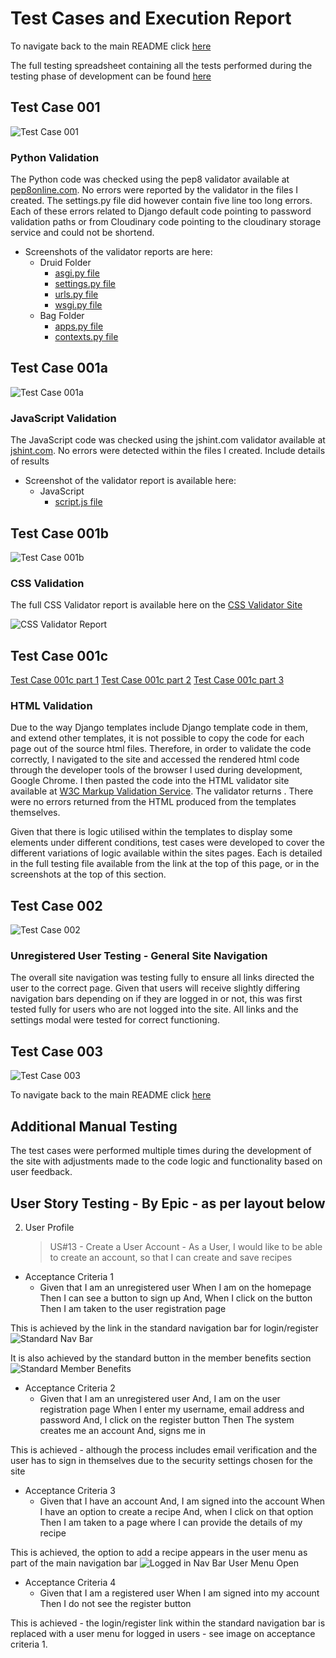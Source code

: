 # Test Cases and Execution Report

To navigate back to the main README click [here](README.md)

The full testing spreadsheet containing all the tests performed during the testing phase of development can be found [here]()

## Test Case 001

![Test Case 001]()

### Python Validation
The Python code was checked using the pep8 validator available at [pep8online.com](https://pep8online.com). No errors were reported by the validator in the files I created. The settings.py file did however contain five line too long errors. Each of these errors related to Django default code pointing to password validation paths or from Cloudinary code pointing to the cloudinary storage service and could not be shortend.

* Screenshots of the validator reports are here:
    * Druid Folder
        * [asgi.py file](/static/docs/img/validation/druid-asgi-py.png) 
        * [settings.py file](/static/docs/img/validation/druid-settings-py.png) 
        * [urls.py file](/static/docs/img/validation/druid-urls-py.png) 
        * [wsgi.py file](/static/docs/img/validation/druid-wsgi-py.png)
    * Bag Folder
        * [apps.py file](/static/docs/img/validation/bag-apps-py.png)
        * [contexts.py file](/static/docs/img/validation/druid-contexts-py.png)


## Test Case 001a

![Test Case 001a](/assets/testing/test-case-0001a-b.png)

### JavaScript Validation
The JavaScript code was checked using the jshint.com validator available at [jshint.com](https://jshint.com/). No errors were detected within the files I created. Include details of results

* Screenshot of the validator report is available here:
    * JavaScript
        * [script.js file]()

## Test Case 001b

![Test Case 001b](/assets/testing/test-case-0001a-b.png)

### CSS Validation


The full CSS Validator report is available here on the [CSS Validator Site]()

![CSS Validator Report]()

## Test Case 001c

[Test Case 001c part 1]()
[Test Case 001c part 2]()
[Test Case 001c part 3]()

### HTML Validation
Due to the way Django templates include Django template code in them, and extend other templates, it is not possible to copy the code for each page out of the source html files. Therefore, in order to validate the code correctly, I navigated to the site and accessed the rendered html code through the developer tools of the browser I used during development, Google Chrome. I then pasted the code into the HTML validator site available at [W3C Markup Validation Service](https://validator.w3.org/). The validator returns . There were no errors returned from the HTML produced from the templates themselves.

Given that there is logic utilised within the templates to display some elements under different conditions,  test cases were developed to cover the different variations of logic available within the sites pages. Each is detailed in the full testing file available from the link at the top of this page, or in the screenshots at the top of this section. 

## Test Case 002

![Test Case 002]()

### Unregistered User Testing - General Site Navigation
The overall site navigation was testing fully to ensure all links directed the user to the correct page. Given that users will receive slightly differing navigation bars depending on if they are logged in or not, this was first tested fully for users who are not logged into the site. All links and the settings modal were tested for correct functioning.

## Test Case 003

![Test Case 003](/assets/testing/test-case-0003.png)

To navigate back to the main README click [here](README.md)

## Additional Manual Testing

The test cases were performed multiple times during the development of the site with adjustments made to the code logic and functionality based on user feedback.

## User Story Testing - By Epic - as per layout below

2. User Profile

	> US#13 - Create a User Account - As a User, I would like to be able to create an account, so that I can create and save recipes

* Acceptance Criteria 1
    * Given that I am an unregistered user When I am on the homepage Then I can see a button to sign up And, When I click on the button Then I am taken to the user registration page

This is achieved by the link in the standard navigation bar for login/register
![Standard Nav Bar]()

It is also achieved by the standard button in the member benefits section
![Standard Member Benefits]()

* Acceptance Criteria 2
    * Given that I am an unregistered user
And, I am on the user registration page
When I enter my username, email address and password
And, I click on the register button
Then The system creates me an account
And, signs me in

This is achieved - although the process includes email verification and the user has to sign in themselves due to the security settings chosen for the site

* Acceptance Criteria 3
    * Given that I have an account
And, I am signed into the account
When I have an option to create a recipe
And, when I click on that option
Then I am taken to a page where I can provide the details of my recipe

This is achieved, the option to add a recipe appears in the user menu as part of the main navigation bar
![Logged in Nav Bar User Menu Open]()

* Acceptance Criteria 4
    * Given that I am a registered user
When I am signed into my account
Then I do not see the register button

This is achieved - the login/register link within the standard navigation bar is replaced with a user menu for logged in users - see image on acceptance criteria 1.

